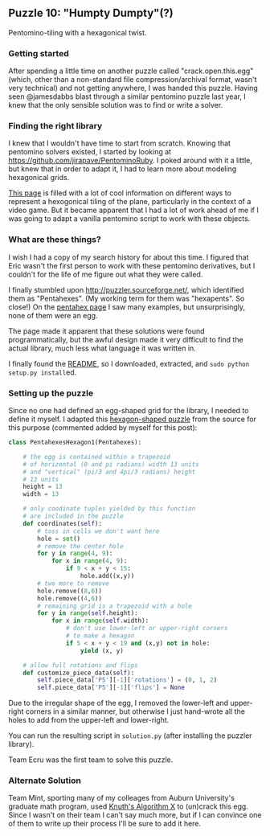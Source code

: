 ## Puzzle 10: "Humpty Dumpty"(?)

Pentomino-tiling with a hexagonical twist.

### Getting started

After spending a little time on another puzzle called "crack.open.this.egg"
(which, other than a non-standard file compression/archival format,
wasn't very technical) and not getting anywhere, I was handed this puzzle.
Having seen @jamesdabbs blast through a similar pentomino puzzle last
year, I knew that the only sensible solution was to find or write a solver.

### Finding the right library

I knew that I wouldn't have time to start from scratch. Knowing that
pentomino solvers existed, I started by looking at 
<https://github.com/jirapave/PentominoRuby>. I poked around with it a
little, but knew that in order to adapt it, I had to learn more about
modeling hexagonical grids.

[This page](http://www.redblobgames.com/grids/hexagons/) is filled with
a lot of cool information on different ways to represent a hexogonical
tiling of the plane, particularly in the context of a video game. But it
became apparent that I had a lot of work ahead of me if I was going
to adapt a vanilla pentomino script to work with these objects.

### What are these things?

I wish I had a copy of my search history for about this time. I figured
that Eric wasn't the first person to work with these pentomino derivatives,
but I couldn't for the life of me figure out what they were called.

I finally stumbled upon <http://puzzler.sourceforge.net/>, which identified
them as "Pentahexes". (My working term for them was "hexapents". So close!)
On the [pentahex page](http://puzzler.sourceforge.net/docs/pentahexes.html)
I saw many examples, but unsurprisingly, none of them were an egg.

The page made it apparent that these solutions were found programmatically,
but the awful design made it very difficult to find the actual library, much
less what language it was written in.

I finally found the [README](http://puzzler.sourceforge.net/README.html),
so I downloaded, extracted, and `sudo python setup.py install`ed.

### Setting up the puzzle

Since no one had defined an egg-shaped grid for the library, I needed
to define it myself.  I adapted this 
[hexagon-shaped puzzle](http://puzzler.sourceforge.net/docs/images/hexes/pentahexes-hexagon-1.png) 
from the source for this purpose
(commented added by myself for this post):

~~~python
class PentahexesHexagon1(Pentahexes):

    # the egg is contained within a trapezoid
    # of horizontal (0 and pi radians) width 13 units
    # and "vertical" (pi/3 and 4pi/3 radians) height
    # 13 units
    height = 13
    width = 13

    # only coodinate tuples yielded by this function
    # are included in the puzzle
    def coordinates(self):
        # toss in cells we don't want here
        hole = set()
        # remove the center hole
        for y in range(4, 9):
            for x in range(4, 9):
                if 9 < x + y < 15:
                    hole.add((x,y))
        # two more to remove
        hole.remove((8,6))
        hole.remove((4,6))
        # remaining grid is a trapezoid with a hole
        for y in range(self.height):
            for x in range(self.width):
                # don't use lower-left or upper-right corners
                # to make a hexagon
                if 5 < x + y < 19 and (x,y) not in hole:
                    yield (x, y)

    # allow full rotations and flips
    def customize_piece_data(self):
        self.piece_data['P5'][-1]['rotations'] = (0, 1, 2)
        self.piece_data['P5'][-1]['flips'] = None
~~~

Due to the irregular shape of the egg, I removed the lower-left
and upper-right corners in a similar manner, but otherwise I just
hand-wrote all the holes to add from the upper-left and lower-right.

You can run the resulting script in `solution.py` (after installing
the puzzler library).

Team Ecru was the first team to solve this puzzle.



### Alternate Solution

Team Mint, sporting many of my colleages from Auburn University's
graduate math program, used 
[Knuth's Algorithm X](http://en.wikipedia.org/wiki/Knuth%27s_Algorithm_X) 
to (un)crack this egg. Since I wasn't on their
team I can't say much more, but if I can convince one of them to write up
their process I'll be sure to add it here.